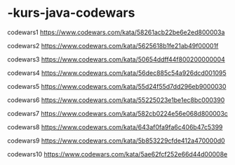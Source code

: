 # -kurs-java-codewars


codewars1 https://www.codewars.com/kata/58261acb22be6e2ed800003a

codewars2 https://www.codewars.com/kata/5625618b1fe21ab49f00001f

codewars3 https://www.codewars.com/kata/50654ddff44f800200000004

codewars4 https://www.codewars.com/kata/56dec885c54a926dcd001095

codewars5 https://www.codewars.com/kata/55d24f55d7dd296eb9000030

codewars6 https://www.codewars.com/kata/55225023e1be1ec8bc000390

codewars7 https://www.codewars.com/kata/582cb0224e56e068d800003c

codewars8 https://www.codewars.com/kata/643af0fa9fa6c406b47c5399

codewars9 https://www.codewars.com/kata/5b853229cfde412a470000d0

codewars10 https://www.codewars.com/kata/5ae62fcf252e66d44d00008e
